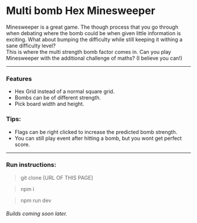 # Multi bomb Hex Minesweeper

Minesweeper is a great game. The though process that you go through when debating where the bomb could be when given little information is exciting. What about bumping the difficulty while still keeping it withing a sane difficulty level?<br>
This is where the multi strength bomb factor comes in. Can you play Minesweeper with the additional challenge of maths? (I believe you can!)

---

### Features

- Hex Grid instead of a normal square grid.
- Bombs can be of different strength.
- Pick board width and height.

### Tips:

- Flags can be right clicked to increase the predicted bomb strength.
- You can still play event after hitting a bomb, but you wont get perfect score.

---

### Run instructions:

> git clone [URL OF THIS PAGE]

> npm i

> npm run dev

###### Builds coming soon later.
